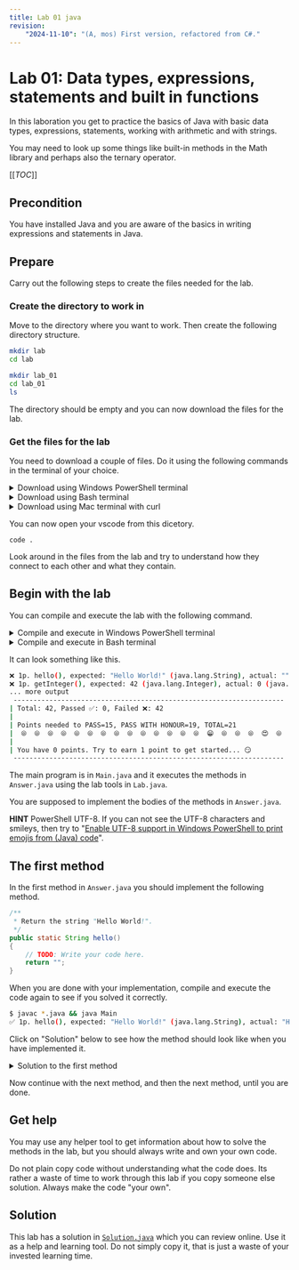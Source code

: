 ```yaml
---
title: Lab 01 java
revision:
    "2024-11-10": "(A, mos) First version, refactored from C#."
---
```

Lab 01: Data types, expressions, statements and built in functions
===========================

In this laboration you get to practice the basics of Java with basic data types, expressions, statements, working with arithmetic and with strings.

You may need to look up some things like built-in methods in the Math library and perhaps also the ternary operator.

[[_TOC_]]



Precondition
---------------------------

You have installed Java and you are aware of the basics in writing expressions and statements in Java.



Prepare
---------------------------

Carry out the following steps to create the files needed for the lab.



### Create the directory to work in

Move to the directory where you want to work. Then create the following directory structure.

```bash
mkdir lab
cd lab

mkdir lab_01
cd lab_01
ls
```

The directory should be empty and you can now download the files for the lab.



### Get the files for the lab

You need to download a couple of files. Do it using the following commands in the terminal of your choice.

<details>
<summary>Download using Windows PowerShell terminal</summary>

```bash
$LAB_URL="https://gitlab.com/mikael-roos/java/-/raw/main/lab/lab_01"
wget -OutFile Main.java $LAB_URL/Main.java
wget -OutFile Lab.java $LAB_URL/Lab.java
wget -OutFile Answer.java $LAB_URL/Answer.java
```

When you are ready it might look like this.

```bash
PS C:\Users\mos\lab\lab_01> ls

    Directory: C:\Users\mos\lab\lab_01

Mode                 LastWriteTime         Length Name
----                 -------------         ------ ----
-a----        11/11/2024   2:42 PM           4736 Answer.java
-a----        11/11/2024   2:42 PM           7983 Lab.java
-a----        11/11/2024   2:42 PM           6139 Main.java
```

</details>

<details>
<summary>Download using Bash terminal</summary>

```bash
export LAB_URL="https://gitlab.com/mikael-roos/java/-/raw/main/lab/lab_01"
wget -O Main.java $LAB_URL/Main.java
wget -O Lab.java $LAB_URL/Lab.java
wget -O Answer.java $LAB_URL/Answer.java
```

When you are ready it might look like this.

```bash
$ ls -l 
total 24K
-rw-rw-r-- 1 mos mos 4,7K nov 10 23:21 Answer.java
-rw-rw-r-- 1 mos mos 7,8K nov 10 23:21 Lab.java
-rw-rw-r-- 1 mos mos 6,1K nov 10 23:21 Main.java
```

</details>

<details>
<summary>Download using Mac terminal with curl</summary>

```bash
export LAB_URL="https://gitlab.com/mikael-roos/java/-/raw/main/lab/lab_01"
curl --output Main.java $LAB_URL/Main.java
curl --output Lab.java $LAB_URL/Lab.java
curl --output Answer.java $LAB_URL/Answer.java
```

When you are ready it might look like this.

```bash
$ ls -l 
total 24K
-rw-rw-r-- 1 mos mos 4,7K nov 10 23:21 Answer.java
-rw-rw-r-- 1 mos mos 7,8K nov 10 23:21 Lab.java
-rw-rw-r-- 1 mos mos 6,1K nov 10 23:21 Main.java
```

</details>

You can now open your vscode from this dicetory.

```
code .
```

Look around in the files from the lab and try to understand how they connect to each other and what they contain.



Begin with the lab
---------------------------

You can compile and execute the lab with the following command.

<details>
<summary>Compile and execute in Windows PowerShell terminal</summary>

Set the environment variable to ensure the UTF-8 characters are displayed. You only do this once for each terminal you start up.

```powershell
$Env:JAVA_TOOL_OPTIONS="-Dfile.encoding=UTF8"
```

Compile all Java files `*.java` and if it is successful execute the main program.

```bash
javac *.java && java Main
```

If you are on an older version of PowerShell (pre 7), then you need to compile and execute like this.

```bash
javac *.java; java Main
```

</details>

<details>
<summary>Compile and execute in Bash terminal</summary>

Compile all Java files `*.java` and if it is successful execute the main program.

```bash
javac *.java && java Main
```

</details>

It can look something like this.

```bash
❌ 1p. hello(), expected: "Hello World!" (java.lang.String), actual: "" (java.lang.String)
❌ 1p. getInteger(), expected: 42 (java.lang.Integer), actual: 0 (java.lang.Integer)
... more output 
 --------------------------------------------------------------------
| Total: 42, Passed ✅: 0, Failed ❌: 42
|
| Points needed to PASS=15, PASS WITH HONOUR=19, TOTAL=21
|  ⦾  ⦾  ⦾  ⦾  ⦾  ⦾  ⦾  ⦾  ⦾  ⦾  ⦾  ⦾  ⦾  ⦾  😁  ⦾  ⦾  ⦾  😍  ⦾  🙌 
|
| You have 0 points. Try to earn 1 point to get started... 😏
 --------------------------------------------------------------------
```

The main program is in `Main.java` and it executes the methods in `Answer.java` using the lab tools in `Lab.java`.

You are supposed to implement the bodies of the methods in `Answer.java`.

**HINT** PowerShell UTF-8. If you can not see the UTF-8 characters and smileys, then try to "[Enable UTF-8 support in Windows PowerShell to print emojis from (Java) code](https://gitlab.com/mikael-roos/java/-/issues/1)".



The first method
---------------------------

In the first method in `Answer.java` you should implement the following method.

```java
/**
 * Return the string "Hello World!".
 */
public static String hello()
{
    // TODO: Write your code here.
    return "";
}
```

When you are done with your implementation, compile and execute the code again to see if you solved it correctly.

```bash
$ javac *.java && java Main                                                                              
✅ 1p. hello(), expected: "Hello World!" (java.lang.String), actual: "Hello World!" (java.lang.String)   
```

Click on "Solution" below to see how the method should look like when you have implemented it.

<details>
<summary>Solution to the first method</summary>

```java
/**
    * Return the string "Hello World!".
    */
public static String hello()
{
    // TODO: Write your code here.
    return "Hello World!";
}
```

</details>

Now continue with the next method, and then the next method, until you are done.



Get help
---------------------------

You may use any helper tool to get information about how to solve the methods in the lab, but you should always write and own your own code.

Do not plain copy code without understanding what the code does. Its rather a waste of time to work through this lab if you copy someone else solution. Always make the code "your own".
 


Solution
---------------------------

This lab has a solution in [`Solution.java`](https://gitlab.com/mikael-roos/java/-/blob/main/lab/lab_01/Solution.java) which you can review online. Use it as a help and learning tool. Do not simply copy it, that is just a waste of your invested learning time.
